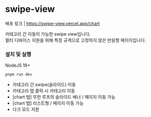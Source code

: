 # swipe-view

배포 링크 | https://swipe-view.vercel.app/chart

카테고리 간 이동이 가능한 swipe view입니다.
<br />
멀티 디바이스 지원을 위해 특정 규격으로 고정하지 않은 반응형 페이지입니다.

### 설치 및 실행

NodeJS 18+

```bash
pnpm run dev
```

- 카테고리 간 swipe(슬라이드) 이동
- 카테고리 탭 클릭 시 카테고리 이동
- [chart 탭] 무한 루프의 슬라이드 배너 / 페이지 이동 가능
- [chart 탭] 리스트형 / 페이지 이동 가능
- 다크 모드 지원
